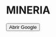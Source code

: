 # MINERIA
<!DOCTYPE html>
<html lang="es">
<head>
    <meta charset="UTF-8">
    <meta name="viewport" content="width=device-width, initial-scale=1.0">
    <title>Abrir Google desde HTML</title>
</head>
<body>

<button onclick="abrirGoogle()">Abrir Google</button>

<script>
    function abrirGoogle() {
        // URL de Google
        var urlGoogle = "https://www.google.com";

        // Abrir Google en una nueva pestaña o ventana
        window.open(urlGoogle, '_blank');
    }
</script>

</body>
</html>
